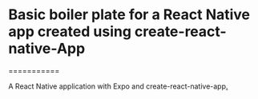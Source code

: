 Basic boiler plate for a React Native app created using create-react-native-App
================================================================================
===========


 A React Native application with Expo and create-react-native-app[.](https://alligator.io/react/react-native-getting-started/)
